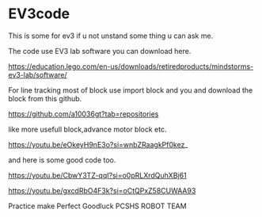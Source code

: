 # EV3code
This is some for ev3 if u not unstand some thing u can ask me.

The code use EV3 lab software you can download here.

https://education.lego.com/en-us/downloads/retiredproducts/mindstorms-ev3-lab/software/

For line tracking most of block use import block and you and download the block from this github.

https://github.com/a10036gt?tab=repositories

like more usefull block,advance motor block etc.

https://youtu.be/eOkeyH9nE3o?si=wnbZRaagkPf0kez_

and here is some good code too.

https://youtu.be/CbwY3TZ-qqI?si=o0pRLXrdQuhXBj61

https://youtu.be/gxcdRbO4F3k?si=oCtQPxZ58CUWAA93

Practice make Perfect
Goodluck PCSHS ROBOT TEAM

